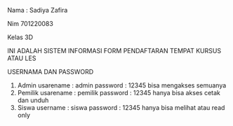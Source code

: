 Nama : Sadiya Zafira

Nim 701220083

Kelas 3D


INI ADALAH SISTEM INFORMASI FORM PENDAFTARAN TEMPAT KURSUS ATAU LES


USERNAMA DAN PASSWORD

1. Admin usarename : admin password : 12345 bisa mengakses semuanya
2. Pemilik usarename : pemilik password : 12345 hanya bisa akses cetak dan unduh
3. Siswa username : siswa password : 12345 hanya bisa melihat atau read only
